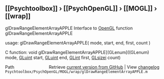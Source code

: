 ## [[Psychtoolbox]] &#8250; [[PsychOpenGL]] &#8250; [[MOGL]] &#8250; [[wrap]]

glDrawRangeElementArrayAPPLE  Interface to [OpenGL](OpenGL) function glDrawRangeElementArrayAPPLE  
  
usage:  glDrawRangeElementArrayAPPLE( mode, start, end, first, count )  
  
C function:  void glDrawRangeElementArrayAPPLE[(GLenum]((GLenum) mode, [GLuint](GLuint) start, [GLuint](GLuint) end, [GLint](GLint) first, [GLsizei](GLsizei) count)  




<div class="code_header" style="text-align:right;">
  <span style="float:left;">Path&nbsp;&nbsp;</span> <span class="counter">Retrieve <a href=
  "https://raw.github.com/Psychtoolbox-3/Psychtoolbox-3/beta/Psychtoolbox/PsychOpenGL/MOGL/wrap/glDrawRangeElementArrayAPPLE.m">current version from GitHub</a> | View <a href=
  "https://github.com/Psychtoolbox-3/Psychtoolbox-3/commits/beta/Psychtoolbox/PsychOpenGL/MOGL/wrap/glDrawRangeElementArrayAPPLE.m">changelog</a></span>
</div>
<div class="code">
  <code>Psychtoolbox/PsychOpenGL/MOGL/wrap/glDrawRangeElementArrayAPPLE.m</code>
</div>

